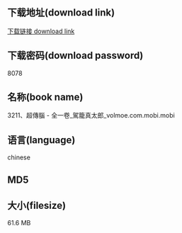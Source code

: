 ## 下载地址(download link)
[下载链接 download link](https://tutu365.netlify.app/?s=3211%E3%80%81%E8%B6%85%E5%82%B3%E8%85%A6+-+%E5%85%A8%E4%B8%80%E5%8D%B7_%E9%A7%95%E7%B1%A0%E7%9C%9F%E5%A4%AA%E9%83%8E_volmoe.com.mobi)

## 下载密码(download password)
8078

## 名称(book name)
3211、超傳腦 - 全一卷_駕籠真太郎_volmoe.com.mobi.mobi

## 语言(language)
chinese

## MD5


## 大小(filesize)
61.6 MB
